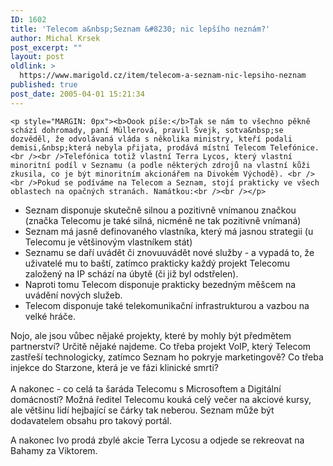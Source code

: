 ```yaml
---
ID: 1602
title: 'Telecom a&nbsp;Seznam &#8230; nic lepšího neznám?'
author: Michal Krsek
post_excerpt: ""
layout: post
oldlink: >
  https://www.marigold.cz/item/telecom-a-seznam-nic-lepsiho-neznam
published: true
post_date: 2005-04-01 15:21:34
---
```

	<p style="MARGIN: 0px"><b>Oook píše:</b>Tak se nám to všechno pěkně schází dohromady, paní Müllerová, pravil Švejk, sotva&nbsp;se dozvěděl, že odvolávaná vláda s několika ministry, kteří podali demisi,&nbsp;která nebyla přijata, prodává místní Telecom Telefónice.<br /><br />Telefónica totiž vlastní Terra Lycos, který vlastní minoritní podíl v Seznamu (a podle některých zdrojů na vlastní kůži zkusila, co je být minoritním akcionářem na Divokém Východě). <br /><br />Pokud se podíváme na Telecom a Seznam, stojí prakticky ve všech oblastech na opačných stranách. Namátkou:<br /><br /></p>

<ul>
<li>Seznam disponuje skutečně silnou a pozitivně vnímanou značkou (značka Telecomu je také silná, nicméně ne tak pozitivně vnímaná) 
<li>Seznam má jasně definovaného vlastníka, který má jasnou strategii (u Telecomu je většinovým vlastníkem stát) 
<li>Seznamu se daří uvádět či znovuuvádět nové služby - a vypadá to, že uživatelé mu to baští, zatímco prakticky každý projekt Telecomu založený na IP&nbsp;schází na úbytě&nbsp;(či již byl odstřelen). 
<li>Naproti tomu Telecom disponuje prakticky bezedným měšcem na uvádění nových služeb.
<li>Telecom disponuje také telekomunikační infrastrukturou a vazbou na velké hráče. </li>
</ul>
<p>Nojo, ale jsou vůbec nějaké projekty, které by mohly být předmětem partnerství? Určitě nějaké najdeme. Co třeba projekt VoIP, který Telecom zastřeší technologicky, zatímco Seznam ho pokryje marketingově? Co třeba injekce do Starzone, která je ve fázi klinické smrti? <br /><br />A nakonec - co celá ta šaráda Telecomu s Microsoftem a Digitální domácností? Možná ředitel Telecomu kouká celý večer na akciové kursy, ale většinu lidí hejbající se čárky tak neberou. Seznam může být dodavatelem obsahu pro takový portál.<br /></p>

<p>A nakonec Ivo prodá zbylé akcie Terra Lycosu a odjede se rekreovat na Bahamy za Viktorem.
</p>
